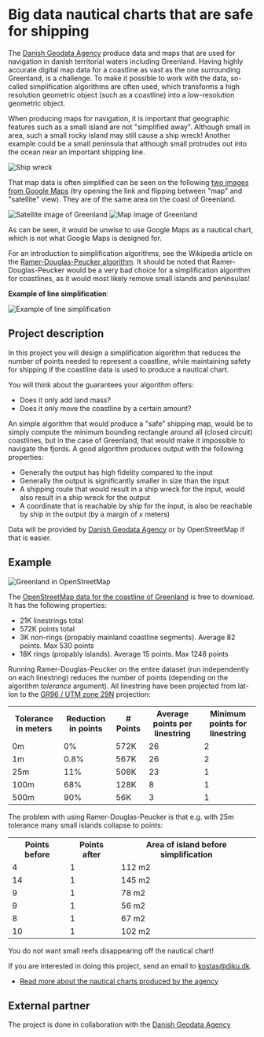# Big data nautical charts that are safe for shipping

The [Danish Geodata Agency](http://www.gst.dk/English/) produce data and maps that are used for navigation in danish territorial waters including Greenland. Having highly accurate digital map data for a coastline as vast as the one surrounding Greenland, is a challenge. To make it possible to work with the data, so-called simplification algorithms are often used, which transforms a high resolution geometric object (such as a coastline) into a low-resolution geometric object.

When producing maps for navigation, it is important that geographic features such as a small island are not "simplified away". Although small in area, such a small rocky island may still cause a ship wreck! Another example could be a small peninsula that although small protrudes out into the ocean near an important shipping line.

![Ship wreck](http://upload.wikimedia.org/wikipedia/commons/thumb/c/cc/8_-_AmStar_7.JPG/360px-8_-_AmStar_7.JPG)

That map data is often simplified can be seen on the following [two images from Google Maps](https://maps.google.com/?ll=64.016452,-51.627846&spn=0.098822,0.363579&t=h&z=12) (try opening the link and flipping between "map" and "satellite" view). They are of the same area on the coast of Greenland.

![Satellite image of Greenland](http://i.imm.io/SdqG.png)  ![Map image of Greenland](http://i.imm.io/SdqU.png) 

As can be seen, it would be unwise to use Google Maps as a nautical chart, which is not what Google Maps is designed for.

For an introduction to simplification algorithms, see the Wikipedia article on the [Ramer-Douglas-Peucker algorithm](http://en.wikipedia.org/wiki/Ramer%E2%80%93Douglas%E2%80%93Peucker_algorithm). It should be noted that Ramer-Douglas-Peucker would be a very bad choice for a simplification algorithm for coastlines, as it would most likely remove small islands and peninsulas!

**Example of line simplification**:

![Example of line simplification](http://upload.wikimedia.org/wikipedia/commons/thumb/3/30/Douglas-Peucker_animated.gif/220px-Douglas-Peucker_animated.gif)

## Project description

In this project you will design a simplification algorithm that reduces the number of points needed to represent a coastline, while maintaining safety for shipping if the coastline data is used to produce a nautical chart.

You will think about the guarantees your algorithm offers:

* Does it only add land mass?
* Does it only move the coastline by a certain amount?

An simple algorithm that would produce a "safe" shipping map, would be to simply compute the minimum bounding rectangle around all (closed circuit) coastlines, but in the case of Greenland, that would make it impossible to navigate the fjords. A good algorithm produces output with the following properties:

* Generally the output has high fidelity compared to the input
* Generally the output is significantly smaller in size than the input
* A shipping route that would result in a ship wreck for the input, would also result in a ship wreck for the output
* A coordinate that is reachable by ship for the input, is also be reachable by ship in the output (by a margin of *x* meters)

Data will be provided by [Danish Geodata Agency](http://www.gst.dk/English/) or by OpenStreetMap if that is easier.

## Example

![Greenland in OpenStreetMap](http://a.tile.openstreetmap.org/1/0/0.png)

The [OpenStreetMap data for the coastline of Greenland](http://download.cloudmade.com/americas/northern_america/greenland#downloads_breadcrumbs) is free to download. It has the following properties:

* 21K linestrings total
* 572K points total
* 3K non-rings (propably mainland coastline segments). Average 82 points. Max 530 points
* 18K rings (propably islands). Average 15 points. Max 1248 points

Running Ramer-Douglas-Peucker on the entire dataset (run independently on each linestring) reduces the number of points (depending on the algorithm *tolerance* argument). All linestring have been projected from lat-lon to the [GR96 / UTM zone 29N](http://georepository.com/crs_3189/GR96-UTM-zone-29N.html) projection:

<table>
	<tr>
		<th>Tolerance in meters</th>
		<th>Reduction in points</th>
		<th># Points</th>
		<th>Average points per linestring</th>
		<th>Minimum points for linestring</th>		
	</tr>
	<tr>
		<td>0m</td>
		<td>0%</td>
		<td>572K</td>
		<td>26</td>
		<td>2</td>
	</tr>
	<tr>
		<td>1m</td>
		<td>0.8%</td>
		<td>567K</td>
		<td>26</td>
		<td>2</td>
	</tr>
	<tr>
		<td>25m</td>
		<td>11%</td>
		<td>508K</td>
		<td>23</td>
		<td>1</td>
	</tr>
	<tr>
		<td>100m</td>
		<td>68%</td>
		<td>128K</td>
		<td>8</td>
		<td>1</td>
	</tr>
	<tr>
		<td>500m</td>
		<td>90%</td>
		<td>56K</td>
		<td>3</td>
		<td>1</td>
	</tr>
</table>

The problem with using Ramer-Douglas-Peucker is that e.g. with 25m tolerance many small islands collapse to points:

<table>
	<tr>
		<th>Points before</th>
		<th>Points after</th>
		<th>Area of island before simplification</th>
	</tr>
	<tr>
		<td>4</td>
		<td>1</td>
		<td>112 m2</td>		
	</tr>
	<tr>
		<td>14</td>
		<td>1</td>
		<td>145 m2</td>		
	</tr>
	<tr>
		<td>9</td>
		<td>1</td>
		<td>78 m2</td>		
	</tr>
	<tr>
		<td>9</td>
		<td>1</td>
		<td>56 m2</td>		
	</tr>
	<tr>
		<td>8</td>
		<td>1</td>
		<td>67 m2</td>		
	</tr>
	<tr>
		<td>10</td>
		<td>1</td>
		<td>102 m2</td>		
	</tr>
</table>

You do not want small reefs disappearing off the nautical chart!

If you are interested in doing this project, send an email to kostas@diku.dk.

* [Read more about the nautical charts produced by the agency](http://www.gst.dk/English/NauticalChartsandNavigation/)


## External partner

The project is done in collaboration with the [Danish Geodata Agency](http://www.gst.dk/English/)


